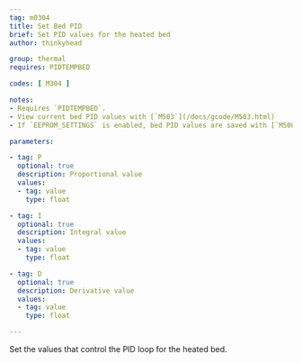 ```yaml
---
tag: m0304
title: Set Bed PID
brief: Set PID values for the heated bed
author: thinkyhead

group: thermal
requires: PIDTEMPBED

codes: [ M304 ]

notes:
- Requires `PIDTEMPBED`.
- View current bed PID values with [`M503`](/docs/gcode/M503.html)
- If `EEPROM_SETTINGS` is enabled, bed PID values are saved with [`M500`](/docs/gcode/M500.html), loaded with [`M501`](/docs/gcode/M501.html), and reset with [`M502`](/docs/gcode/M502.html)

parameters:

- tag: P
  optional: true
  description: Proportional value
  values:
  - tag: value
    type: float

- tag: I
  optional: true
  description: Integral value
  values:
  - tag: value
    type: float

- tag: D
  optional: true
  description: Derivative value
  values:
  - tag: value
    type: float

---
```


Set the values that control the PID loop for the heated bed.
